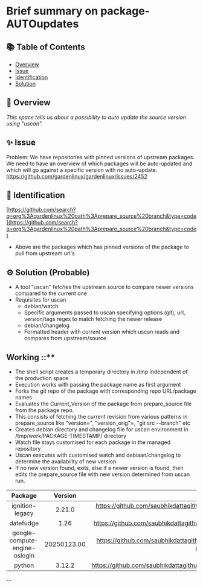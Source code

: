 # Brief summary on package-AUTOupdates

## 📚 Table of Contents

- [Overview](#-overview)
- [Issue](#-issue)
- [Identification](#-identification)
- [Solution](#-solution)

## 🧰 Overview 
_This space tells us about a possibility to auto update the source version using "uscan"._

## ✨ Issue

Problem: We have repositories with pinned versions of upstream packages. We need to have an overview of which packages will be auto-updated and which will go against a specific version with no auto-update. https://github.com/gardenlinux/gardenlinux/issues/2452 


## 🚀 Identification

[https://github.com/search?q=org%3Agardenlinux%20path%3Aprepare_source%20branch&type=code](https://github.com/search?q=org%3Agardenlinux%20path%3Aprepare_source%20branch&type=code) 
 * Above are the packages which has pinned versions of the package to pull from upstream url's


## ⚙️ Solution (Probable)

 * A tool "uscan" fetches the upstream source to compare newer versions compared to the current one
 * Requisites for uscan
   *  debian/watch 
     * Specific arguments passed to uscan specifying options (git), url, version/tags regex to match fetching the newer release
   *  debian/changelog
     *  Formatted header with current version which uscan reads and compares from upstream/source
  
## Working ::** 
   - The shell script creates a temporary directory in /tmp independent of the production space
   - Execution works with passing the package name as first argument 
   - Forks the git repo of the package with corresponding repo URL/package names
   - Evaluates the Current_Version of the package from prepare_source file from the package repo.
   - This consists of fetching the current revision from various patterns in prepare_source like "version=", "version_orig"=, "git src --branch" etc
   - Creates debian directory and changelog file for uscan environment in /tmp/work/PACKAGE-TIMESTAMP/ directory
   - Watch file stays customised for each package in the managed repository
   - Uscan executes with customised watch and debiaan/changelog to determine the availability of new version
   - If no new version found, exits, else if a newer version is found, then edits the prepare_source file with new version determined from uscan run.


|            Package            |   Version   |                                                   Watch file                                                      |
|:-----------------------------:|:-----------:|:-----------------------------------------------------------------------------------------------------------------:|
| ignition-legacy               | 2.21.0      | https://github.com/saubhikdattagithub/mygardenimage/blob/main/autoupdates/watch_ignition-legacy                   |
| datefudge                     | 1.26        | https://github.com/saubhikdattagithub/mygardenimage/blob/main/autoupdates/watch_datefudge                         |
| google-compute-engine-oslogin | 20250123.00 | https://github.com/saubhikdattagithub/mygardenimage/blob/main/autoupdates/watch_google-compute-engine-oslogin     |
| python                        | 3.12.2      | https://github.com/saubhikdattagithub/mygardenimage/blob/main/autoupdates/watch_python3.12                     
--
